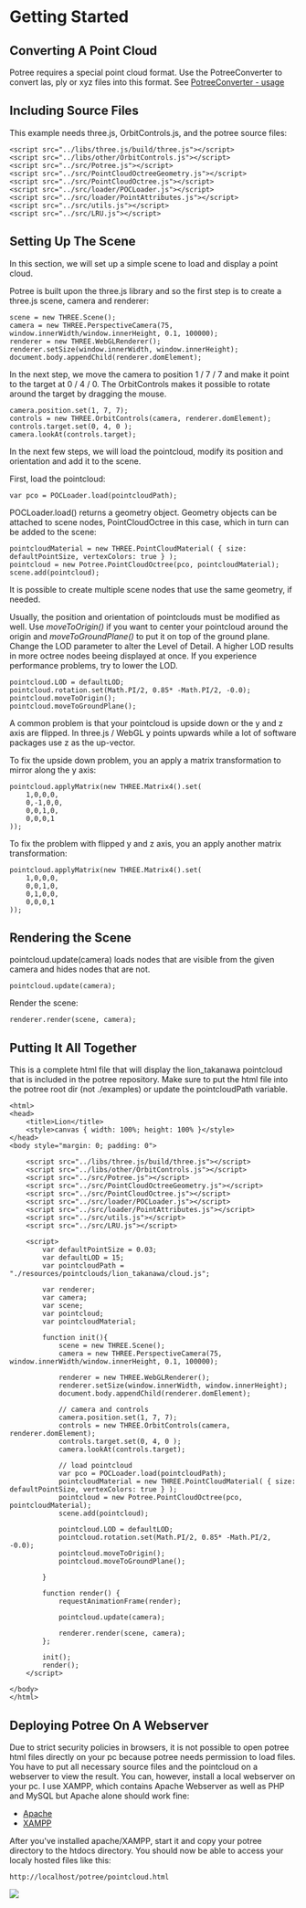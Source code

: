 
# Getting Started

## Converting A Point Cloud

Potree requires a special point cloud format. Use the PotreeConverter to convert las, ply or xyz files into this format.
See [PotreeConverter - usage](https://github.com/potree/PotreeConverter)

## Including Source Files

This example needs three.js, OrbitControls.js, and the potree source files:

    <script src="../libs/three.js/build/three.js"></script>
    <script src="../libs/other/OrbitControls.js"></script>
    <script src="../src/Potree.js"></script>
    <script src="../src/PointCloudOctreeGeometry.js"></script>
    <script src="../src/PointCloudOctree.js"></script>
    <script src="../src/loader/POCLoader.js"></script>
    <script src="../src/loader/PointAttributes.js"></script>
    <script src="../src/utils.js"></script>
    <script src="../src/LRU.js"></script>

## Setting Up The Scene

In this section, we will set up a simple scene to load and display a point cloud.


Potree is built upon the three.js library and so the first step is to
create a three.js scene, camera and renderer:

    scene = new THREE.Scene();
    camera = new THREE.PerspectiveCamera(75, window.innerWidth/window.innerHeight, 0.1, 100000);
    renderer = new THREE.WebGLRenderer();
    renderer.setSize(window.innerWidth, window.innerHeight);
    document.body.appendChild(renderer.domElement);

In the next step, we move the camera to position 1 / 7 / 7 and make it point
to the target at 0 / 4 / 0. The OrbitControls makes it possible to rotate around
the target by dragging the mouse.

    camera.position.set(1, 7, 7);
    controls = new THREE.OrbitControls(camera, renderer.domElement);
    controls.target.set(0, 4, 0 );
    camera.lookAt(controls.target);

In the next few steps, we will load the pointcloud, modify its position and orientation
and add it to the scene.

First, load the pointcloud:

    var pco = POCLoader.load(pointcloudPath);

POCLoader.load() returns a geometry object. Geometry objects can be attached to
scene nodes, PointCloudOctree in this case, which in turn can be added to the scene:


    pointcloudMaterial = new THREE.PointCloudMaterial( { size: defaultPointSize, vertexColors: true } );
    pointcloud = new Potree.PointCloudOctree(pco, pointcloudMaterial);
    scene.add(pointcloud);

It is possible to create multiple scene nodes that use the same geometry, if needed.

Usually, the position and orientation of pointclouds must be modified as well.
Use _moveToOrigin()_ if you want to center your pointcloud around the origin and
 _moveToGroundPlane()_ to put it on top of the ground plane.
 Change the LOD parameter to alter the Level of Detail. A higher LOD results in
 more octree nodes beeing displayed at once. If you experience performance problems,
 try to lower the LOD.

    pointcloud.LOD = defaultLOD;
    pointcloud.rotation.set(Math.PI/2, 0.85* -Math.PI/2, -0.0);
    pointcloud.moveToOrigin();
    pointcloud.moveToGroundPlane();

A common problem is that your pointcloud is upside down or the y and z axis are
flipped. In three.js / WebGL y points upwards while a lot of software packages
use z as the up-vector.

To fix the upside down problem, you an apply a matrix transformation to mirror
along the y axis:

    pointcloud.applyMatrix(new THREE.Matrix4().set(
        1,0,0,0,
        0,-1,0,0,
        0,0,1,0,
        0,0,0,1
    ));

To fix the problem with flipped y and z axis, you an apply another matrix transformation:

    pointcloud.applyMatrix(new THREE.Matrix4().set(
        1,0,0,0,
        0,0,1,0,
        0,1,0,0,
        0,0,0,1
    ));


## Rendering the Scene

pointcloud.update(camera) loads nodes that are visible from the given camera
and hides nodes that are not.

    pointcloud.update(camera);

Render the scene:

    renderer.render(scene, camera);



## Putting It All Together

This is a complete html file that will display the lion_takanawa pointcloud
that is included in the potree repository.
Make sure to put the html file into the potree root dir (not ./examples) or update
the pointcloudPath variable.

    <html>
    <head>
    	<title>Lion</title>
    	<style>canvas { width: 100%; height: 100% }</style>
    </head>
    <body style="margin: 0; padding: 0">

    	<script src="../libs/three.js/build/three.js"></script>
    	<script src="../libs/other/OrbitControls.js"></script>
    	<script src="../src/Potree.js"></script>
    	<script src="../src/PointCloudOctreeGeometry.js"></script>
    	<script src="../src/PointCloudOctree.js"></script>
    	<script src="../src/loader/POCLoader.js"></script>
    	<script src="../src/loader/PointAttributes.js"></script>
    	<script src="../src/utils.js"></script>
    	<script src="../src/LRU.js"></script>

    	<script>
    		var defaultPointSize = 0.03;
    		var defaultLOD = 15;
    		var pointcloudPath = "./resources/pointclouds/lion_takanawa/cloud.js";

    		var renderer;
    		var camera;
    		var scene;
    		var pointcloud;
    		var pointcloudMaterial;

    		function init(){
    			scene = new THREE.Scene();
    			camera = new THREE.PerspectiveCamera(75, window.innerWidth/window.innerHeight, 0.1, 100000);

    			renderer = new THREE.WebGLRenderer();
    			renderer.setSize(window.innerWidth, window.innerHeight);
    			document.body.appendChild(renderer.domElement);

    			// camera and controls
    			camera.position.set(1, 7, 7);
    			controls = new THREE.OrbitControls(camera, renderer.domElement);
    			controls.target.set(0, 4, 0 );
    			camera.lookAt(controls.target);

    			// load pointcloud
    			var pco = POCLoader.load(pointcloudPath);
    			pointcloudMaterial = new THREE.PointCloudMaterial( { size: defaultPointSize, vertexColors: true } );
    			pointcloud = new Potree.PointCloudOctree(pco, pointcloudMaterial);
    			scene.add(pointcloud);

    			pointcloud.LOD = defaultLOD;
    			pointcloud.rotation.set(Math.PI/2, 0.85* -Math.PI/2, -0.0);
    			pointcloud.moveToOrigin();
    			pointcloud.moveToGroundPlane();

    		}

    		function render() {
    			requestAnimationFrame(render);

    			pointcloud.update(camera);

    			renderer.render(scene, camera);
    		};

    		init();
    		render();
    	</script>

    </body>
    </html>

## Deploying Potree On A Webserver

Due to strict security policies in browsers,
it is not possible to open potree html files directly on your pc because
potree needs permission to load files.
You have to put all necessary source files and the pointcloud on a webserver
to view the result. You can, however, install a local webserver on your pc.
I use XAMPP, which contains Apache Webserver as well as PHP and MySQL but Apache
alone should work fine:
* [Apache](http://httpd.apache.org/)
* [XAMPP](https://www.apachefriends.org/de/index.html)

After you've installed apache/XAMPP, start it and copy your potree directory
to the htdocs directory. You should now be able to access your localy hosted files like this:

    http://localhost/potree/pointcloud.html


![](images/lion_demo_screenshot.jpg)
